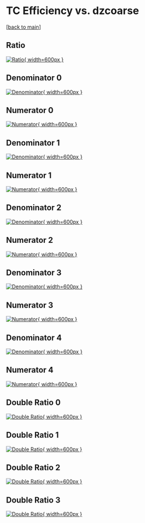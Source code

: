 # TC Efficiency vs. dzcoarse

[[back to main](./)]



## Ratio

[![Ratio](../mtv/var/TC_loweta_0_0_eff_dzcoarse.png){ width=600px }](../mtv/var/TC_loweta_0_0_eff_dzcoarse.pdf)

## Denominator 0

[![Denominator](../mtv/den/TC_loweta_0_0_eff_dzcoarse_den0.png){ width=600px }](../mtv/den/TC_loweta_0_0_eff_dzcoarse_den0.pdf)

## Numerator 0

[![Numerator](../mtv/num/TC_loweta_0_0_eff_dzcoarse_num0.png){ width=600px }](../mtv/num/TC_loweta_0_0_eff_dzcoarse_num0.pdf)

## Denominator 1

[![Denominator](../mtv/den/TC_loweta_0_0_eff_dzcoarse_den1.png){ width=600px }](../mtv/den/TC_loweta_0_0_eff_dzcoarse_den1.pdf)

## Numerator 1

[![Numerator](../mtv/num/TC_loweta_0_0_eff_dzcoarse_num1.png){ width=600px }](../mtv/num/TC_loweta_0_0_eff_dzcoarse_num1.pdf)

## Denominator 2

[![Denominator](../mtv/den/TC_loweta_0_0_eff_dzcoarse_den2.png){ width=600px }](../mtv/den/TC_loweta_0_0_eff_dzcoarse_den2.pdf)

## Numerator 2

[![Numerator](../mtv/num/TC_loweta_0_0_eff_dzcoarse_num2.png){ width=600px }](../mtv/num/TC_loweta_0_0_eff_dzcoarse_num2.pdf)

## Denominator 3

[![Denominator](../mtv/den/TC_loweta_0_0_eff_dzcoarse_den3.png){ width=600px }](../mtv/den/TC_loweta_0_0_eff_dzcoarse_den3.pdf)

## Numerator 3

[![Numerator](../mtv/num/TC_loweta_0_0_eff_dzcoarse_num3.png){ width=600px }](../mtv/num/TC_loweta_0_0_eff_dzcoarse_num3.pdf)

## Denominator 4

[![Denominator](../mtv/den/TC_loweta_0_0_eff_dzcoarse_den4.png){ width=600px }](../mtv/den/TC_loweta_0_0_eff_dzcoarse_den4.pdf)

## Numerator 4

[![Numerator](../mtv/num/TC_loweta_0_0_eff_dzcoarse_num4.png){ width=600px }](../mtv/num/TC_loweta_0_0_eff_dzcoarse_num4.pdf)

## Double Ratio 0

[![Double Ratio](../mtv/ratio/TC_loweta_0_0_eff_dzcoarse_ratio0.png){ width=600px }](../mtv/ratio/TC_loweta_0_0_eff_dzcoarse_ratio0.pdf)

## Double Ratio 1

[![Double Ratio](../mtv/ratio/TC_loweta_0_0_eff_dzcoarse_ratio1.png){ width=600px }](../mtv/ratio/TC_loweta_0_0_eff_dzcoarse_ratio1.pdf)

## Double Ratio 2

[![Double Ratio](../mtv/ratio/TC_loweta_0_0_eff_dzcoarse_ratio2.png){ width=600px }](../mtv/ratio/TC_loweta_0_0_eff_dzcoarse_ratio2.pdf)

## Double Ratio 3

[![Double Ratio](../mtv/ratio/TC_loweta_0_0_eff_dzcoarse_ratio3.png){ width=600px }](../mtv/ratio/TC_loweta_0_0_eff_dzcoarse_ratio3.pdf)

